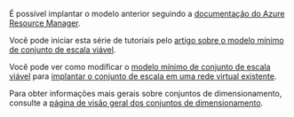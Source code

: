 É possível implantar o modelo anterior seguindo a [documentação do Azure Resource Manager](../articles/azure-resource-manager/resource-group-template-deploy.md).

Você pode iniciar esta série de tutoriais pelo [artigo sobre o modelo mínimo de conjunto de escala viável](../articles/virtual-machine-scale-sets/virtual-machine-scale-sets-mvss-start.md).

Você pode ver como modificar o [modelo mínimo de conjunto de escala viável](../articles/virtual-machine-scale-sets/virtual-machine-scale-sets-mvss-start.md) para [implantar o conjunto de escala em uma rede virtual existente](../articles/virtual-machine-scale-sets/virtual-machine-scale-sets-mvss-existing-vnet.md).

Para obter informações mais gerais sobre conjuntos de dimensionamento, consulte a [página de visão geral dos conjuntos de dimensionamento](../articles/virtual-machine-scale-sets/virtual-machine-scale-sets-overview.md).
